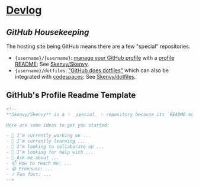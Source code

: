 # [Devlog](https://github.com/Skenvy/Skenvy/blob/main/devlog.md)
## _GitHub Housekeeping_
The hosting site being GitHub means there are a few "special" repositories.
* `{username}/{username}`: [manage your GitHub profile](https://docs.github.com/en/account-and-profile/setting-up-and-managing-your-github-profile) with a [profile README](https://docs.github.com/en/account-and-profile/setting-up-and-managing-your-github-profile/customizing-your-profile/managing-your-profile-readme); See [Skenvy/Skenvy](https://github.com/Skenvy/Skenvy).
* `{username}/dotfiles`: ["GitHub does dotfiles"](https://dotfiles.github.io/) which can also be integrated with [codespaces](https://docs.github.com/en/codespaces/setting-your-user-preferences/personalizing-github-codespaces-for-your-account#dotfiles): See [Skenvy/dotfiles](https://github.com/Skenvy/dotfiles).

<!-- Inspiration?
https://www.reddit.com/r/github/comments/uulygm/
https://github.com/abhisheknaiidu/awesome-github-profile-readme
https://github.com/coderjojo/creative-profile-readme
https://github.com/lowlighter/metrics?tab=readme-ov-file
https://github.com/rzashakeri/beautify-github-profile
-->

## GitHub's Profile Readme Template
```md
<!--
**Skenvy/Skenvy** is a ✨ _special_ ✨ repository because its `README.md` (this file) appears on your GitHub profile.

Here are some ideas to get you started:

- 🔭 I’m currently working on ...
- 🌱 I’m currently learning ...
- 👯 I’m looking to collaborate on ...
- 🤔 I’m looking for help with ...
- 💬 Ask me about ...
- 📫 How to reach me: ...
- 😄 Pronouns: ...
- ⚡ Fun fact: ...
-->
```
